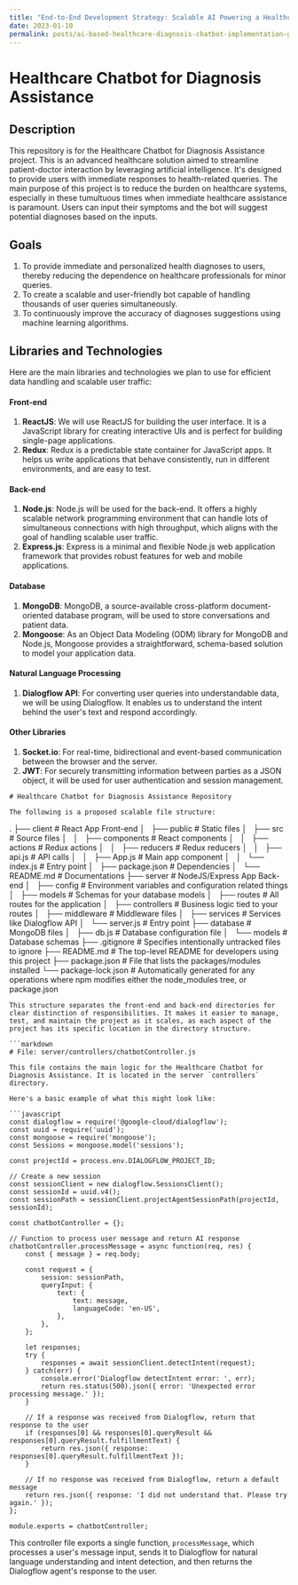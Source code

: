```yaml
---
title: "End-to-End Development Strategy: Scalable AI Powering a Healthcare Diagnostic Chatbot - A Comprehensive Approach to Design, Development and Deployment for Mass User Interaction"
date: 2023-01-10
permalink: posts/ai-based-healthcare-diagnosis-chatbot-implementation-guide
---
```


# Healthcare Chatbot for Diagnosis Assistance

## Description 

This repository is for the Healthcare Chatbot for Diagnosis Assistance project. This is an advanced healthcare solution aimed to streamline patient-doctor interaction by leveraging artificial intelligence. It's designed to provide users with immediate responses to health-related queries. The main purpose of this project is to reduce the burden on healthcare systems, especially in these tumultuous times when immediate healthcare assistance is paramount. Users can input their symptoms and the bot will suggest potential diagnoses based on the inputs. 

## Goals

1. To provide immediate and personalized health diagnoses to users, thereby reducing the dependence on healthcare professionals for minor queries.
2. To create a scalable and user-friendly bot capable of handling thousands of user queries simultaneously.
3. To continuously improve the accuracy of diagnoses suggestions using machine learning algorithms.

## Libraries and Technologies 

Here are the main libraries and technologies we plan to use for efficient data handling and scalable user traffic:

#### Front-end

1. **ReactJS**: We will use ReactJS for building the user interface. It is a JavaScript library for creating interactive UIs and is perfect for building single-page applications.
2. **Redux**: Redux is a predictable state container for JavaScript apps. It helps us write applications that behave consistently, run in different environments, and are easy to test.

#### Back-end

1. **Node.js**: Node.js will be used for the back-end. It offers a highly scalable network programming environment that can handle lots of simultaneous connections with high throughput, which aligns with the goal of handling scalable user traffic.
2. **Express.js**: Express is a minimal and flexible Node.js web application framework that provides robust features for web and mobile applications.

#### Database 

1. **MongoDB**: MongoDB, a source-available cross-platform document-oriented database program, will be used to store conversations and patient data.
2. **Mongoose**: As an Object Data Modeling (ODM) library for MongoDB and Node.js, Mongoose provides a straightforward, schema-based solution to model your application data.

#### Natural Language Processing 

1. **Dialogflow API**: For converting user queries into understandable data, we will be using Dialogflow. It enables us to understand the intent behind the user's text and respond accordingly.

#### Other Libraries

1. **Socket.io**: For real-time, bidirectional and event-based communication between the browser and the server.
2. **JWT**: For securely transmitting information between parties as a JSON object, it will be used for user authentication and session management.

```
# Healthcare Chatbot for Diagnosis Assistance Repository

The following is a proposed scalable file structure:

```
.
├── client                            # React App Front-end
│   ├── public                        # Static files
│   ├── src                           # Source files
│   │   ├── components                # React components
│   │   ├── actions                   # Redux actions
│   │   ├── reducers                  # Redux reducers
│   │   ├── api.js                    # API calls
│   │   ├── App.js                    # Main app component
│   │   └── index.js                  # Entry point
│   ├── package.json                  # Dependencies
│   └── README.md                     # Documentations
├── server                            # NodeJS/Express App Back-end
│   ├── config                        # Environment variables and configuration related things
│   ├── models                        # Schemas for your database models
│   ├── routes                        # All routes for the application
│   ├── controllers                   # Business logic tied to your routes
│   ├── middleware                   # Middleware files
│   ├── services                      # Services like Dialogflow API
│   └── server.js                     # Entry point
├── database                          # MongoDB files
│   ├── db.js                         # Database configuration file
│   └── models                        # Database schemas
├── .gitignore                        # Specifies intentionally untracked files to ignore 
├── README.md                         # The top-level README for developers using this project
├── package.json                      # File that lists the packages/modules installed
└── package-lock.json                 # Automatically generated for any operations where npm modifies either the node_modules tree, or package.json
```
This structure separates the front-end and back-end directories for clear distinction of responsibilities. It makes it easier to manage, test, and maintain the project as it scales, as each aspect of the project has its specific location in the directory structure.

```markdown
# File: server/controllers/chatbotController.js

This file contains the main logic for the Healthcare Chatbot for Diagnosis Assistance. It is located in the server `controllers` directory.

Here's a basic example of what this might look like:

```javascript
const dialogflow = require('@google-cloud/dialogflow');
const uuid = require('uuid');
const mongoose = require('mongoose');
const Sessions = mongoose.model('sessions');

const projectId = process.env.DIALOGFLOW_PROJECT_ID;

// Create a new session
const sessionClient = new dialogflow.SessionsClient();
const sessionId = uuid.v4();
const sessionPath = sessionClient.projectAgentSessionPath(projectId, sessionId);

const chatbotController = {};

// Function to process user message and return AI response
chatbotController.processMessage = async function(req, res) {
    const { message } = req.body;
    
    const request = {
        session: sessionPath,
        queryInput: {
            text: {
                text: message,
                languageCode: 'en-US',
            },
        },
    };

    let responses;
    try {
        responses = await sessionClient.detectIntent(request);
    } catch(err) {
        console.error('Dialogflow detectIntent error: ', err);
        return res.status(500).json({ error: 'Unexpected error processing message.' });
    }

    // If a response was received from Dialogflow, return that response to the user
    if (responses[0] && responses[0].queryResult && responses[0].queryResult.fulfillmentText) {
        return res.json({ response: responses[0].queryResult.fulfillmentText });
    }

    // If no response was received from Dialogflow, return a default message
    return res.json({ response: 'I did not understand that. Please try again.' });
};

module.exports = chatbotController;
```

This controller file exports a single function, `processMessage`, which processes a user's message input, sends it to Dialogflow for natural language understanding and intent detection, and then returns the Dialogflow agent's response to the user.
```
